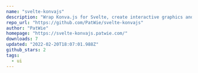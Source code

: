 ```yaml
---
name: "svelte-konvajs"
description: "Wrap Konva.js for Svelte, create interactive graphics and animations."
repo_url: "https://github.com/PatWie/svelte-konvajs"
author: "PatWie"
homepage: "https://svelte-konvajs.patwie.com/"
downloads: 7
updated: "2022-02-20T18:07:01.988Z"
github_stars: 2
tags: 
  - ui
---
```

